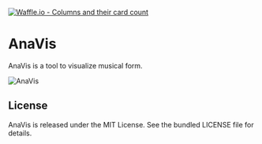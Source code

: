 [![Waffle.io - Columns and their card count](https://badge.waffle.io/learningmedia/anavis.png?columns=all)](https://waffle.io/learningmedia/anavis?utm_source=badge)
# AnaVis

AnaVis is a tool to visualize musical form.

![AnaVis](http://anavis.de/images/documentation/indexabb.png)

## License

AnaVis is released under the MIT License. See the bundled LICENSE file for details.
